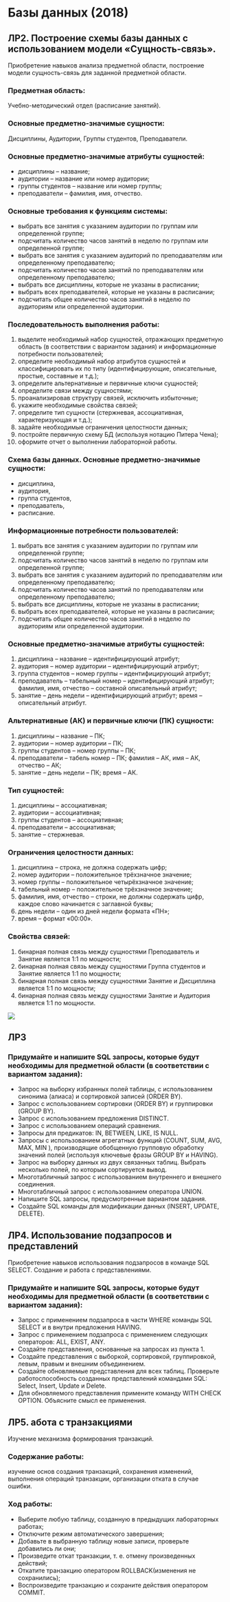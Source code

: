 ﻿# Базы данных (2018)

## ЛР2. Построение схемы базы данных с использованием модели «Сущность-связь».
Приобретение навыков анализа предметной области, построение модели сущность-связь для заданной предметной области.

### Предметная область: 
Учебно-методический отдел (расписание занятий).

### Основные предметно-значимые сущности: 
Дисциплины, Аудитории, Группы студентов, Преподаватели.

### Основные предметно-значимые атрибуты сущностей:
*	дисциплины – название;
*	аудитории – название или номер аудитории;
*	группы студентов – название или номер группы;
*	преподаватели – фамилия, имя, отчество.

### Основные требования к функциям системы:
*	выбрать все занятия с указанием аудитории по группам или определенной группе;
*	подсчитать количество часов занятий в неделю по группам или определенной группе;
*	выбрать все занятия с указанием аудиторий по преподавателям или определенному преподавателю;
*	подсчитать количество часов занятий по преподавателям или определенному преподавателю;
*	выбрать все дисциплины, которые не указаны в расписании;
*	выбрать всех преподавателей, которые не указаны в расписании;
*	подсчитать общее количество часов занятий в неделю по аудиториям или определенной аудитории.
 
### Последовательность выполнения работы:
1)	выделите необходимый набор сущностей, отражающих предметную область (в соответствии с вариантом задания) и информационные потребности пользователей;
2)	определите необходимый набор атрибутов сущностей и классифицировать их по типу (идентифицирующие, описательные, простые, составные и т.д.);
3)	определите альтернативные и первичные ключи сущностей;
4)	определите связи между сущностями;
5)	проанализировав структуру связей, исключить избыточные;
6)	укажите необходимые свойства связей;
7)	определите тип сущности (стержневая, ассоциативная, характеризующая и т.д.);
8)	задайте необходимые ограничения целостности данных;
9)	постройте первичную схему БД (используя нотацию Питера Чена);
10)	 оформите отчет о выполнении лабораторной работы.

### Схема базы данных. Основные предметно-значимые сущности: 
*	дисциплина, 
*	аудитория, 
*	группа студентов, 
*	преподаватель,
*	расписание.

### Информационные потребности пользователей: 
1)	выбрать все занятия с указанием аудитории по группам или определенной группе;
2)	подсчитать количество часов занятий в неделю по группам или определенной группе;
3)	выбрать все занятия с указанием аудиторий по преподавателям или определенному преподавателю;
4)	подсчитать количество часов занятий по преподавателям или определенному преподавателю;
5)	выбрать все дисциплины, которые не указаны в расписании;
6)	выбрать всех преподавателей, которые не указаны в расписании;
7)	подсчитать общее количество часов занятий в неделю по аудиториям или определенной аудитории.

### Основные предметно-значимые атрибуты сущностей:
1)	дисциплина – название – идентифицирующий атрибут;
2)	аудитория – номер аудитории – идентифицирующий атрибут;
3)	группа студентов – номер группы – идентифицирующий атрибут;
4)	преподаватель – табельный номер – идентифицирующий атрибут; фамилия, имя, отчество – составной описательный атрибут;
5)	занятие – день недели – идентифицирующий атрибут; время – описательный атрибут.

### Альтернативные (АК) и первичные ключи (ПК) сущности:
1)	дисциплины – название – ПК;
2)	аудитории – номер аудитории – ПК;
3)	группы студентов – номер группы – ПК;
4)	преподаватели – табель номер – ПК; фамилия – АК, имя – АК, отчество – АК;
5)	занятие – день недели – ПК; время – АК.

### Тип сущностей:
1)	дисциплины – ассоциативная;
2)	аудитории – ассоциативная;
3)	группы студентов – ассоциативная;
4)	преподаватели – ассоциативная;
5)	занятие – стержневая.

### Ограничения целостности данных:
1)	дисциплина – строка, не должна содержать цифр;
2)	номер аудитории – положительное трёхзначное значение;
3)	номер группы – положительное четырёхзначное значение;
4)	табельный номер – положительное трёхзначное значение;
5)	фамилия, имя, отчество – строки, не должны содержать цифр, каждое слово начинается с заглавной буквы;
6)	день недели – один из дней недели формата «ПН»;
7)	время – формат «00:00».

### Свойства связей:
1)	бинарная полная связь между сущностями Преподаватель и Занятие является 1:1 по мощности;
2)	бинарная полная связь между сущностями Группа студентов и Занятие является 1:1 по мощности;
3)	бинарная полная связь между сущностями Занятие и Дисциплина является 1:1 по мощности;
4)	бинарная полная связь между сущностями Занятие и Аудитория является 1:1 по мощности.

<img src="схема.png">

## ЛР3

### Придумайте и напишите SQL запросы, которые будут необходимы для предметной области (в соответствии с вариантом задания):
* Запрос на выборку избранных полей таблицы, с использованием синонима (алиаса) и сортировкой записей (ORDER BY).
* Запрос с использованием сортировки (ORDER BY) и группировки (GROUP BY).
* Запрос с использованием предложения DISTINCT.
* Запрос с использованием операций сравнения.
* Запросы для предикатов: IN, BETWEEN, LIKE, IS NULL.
* Запросы с использованием агрегатных функций (COUNT, SUM, AVG, MAX, MIN ), производящие обобщенную групповую обработку значений полей (используя ключевые фразы GROUP BY и HAVING).
* Запрос на выборку данных из двух связанных таблиц. Выбрать несколько полей, по которым сортируется вывод.
* Многотабличный запрос с использованием внутреннего и внешнего соединения.
* Многотабличный запрос с использованием оператора UNION.
* Напишите SQL запросы, предусмотренные вариантом задания.
* Создайте SQL команды для модификации данных (INSERT, UPDATE, DELETE).

## ЛР4. Использование подзапросов и представлений
Приобретение навыков использования подзапросов в команде SQL SELECT. Создание и работа с представлениями.

### Придумайте и напишите SQL запросы, которые будут необходимы для предметной области (в соответствии с вариантом задания):
* Запрос с применением подзапроса в части WHERE команды SQL SELECT и в внутри предложения HAVING.
* Запрос с применением подзапроса с применением следующих операторов: ALL, EXIST, ANY.
* Создайте представления, основанные на запросах из пункта 1.
* Создайте представления с выборкой, сортировкой, группировкой, левым, правым и внешним объединением.
* Создайте обновляемые представления для всех таблиц. Проверьте работоспособность созданных представлений командами SQL: Select, Insert, Update и Delete.
* Для обновляемого представления примените команду WITH CHECK OPTION. Объясните смысл ее применения.

## ЛР5. абота с транзакциями
Изучение механизма формирования транзакций.

### Содержание работы: 
изучение основ создания транзакций, сохранения изменений, выполнения операций транзакции, организации отката в случае ошибки.

### Ход работы:
* Выберите любую таблицу, созданную в предыдущих лабораторных работах;
* Отключите режим автоматического завершения;
* Добавьте в выбранную таблицу новые записи, проверьте добавились ли они;
* Произведите откат транзакции, т. е. отмену произведенных действий;
* Откатите транзакцию оператором ROLLBACK(изменения не сохранились);
* Воспроизведите транзакцию и сохраните действия оператором COMMIT.
